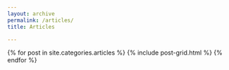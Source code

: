 ```yaml
---
layout: archive
permalink: /articles/
title: Articles

---
```

<div class="tiles">
{% for post in site.categories.articles %}
  {% include post-grid.html %}
{% endfor %}
</div><!-- /.tiles -->